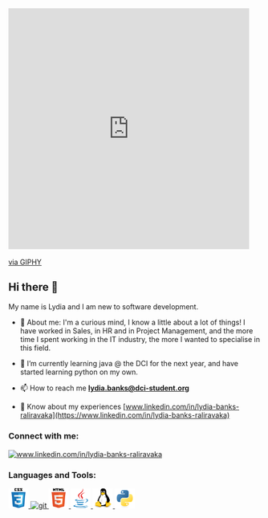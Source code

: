 <iframe src="https://giphy.com/embed/ZqOGQO6ZMSqUYDHj0T" width="480" height="480" frameBorder="0" class="giphy-embed" allowFullScreen></iframe><p><a href="https://giphy.com/gifs/bangcreativo-code-programmer-coder-ZqOGQO6ZMSqUYDHj0T">via GIPHY</a></p>

## Hi there 👋

My name is Lydia and I am new to software development.

- 🔭 About me: I'm a curious mind, I know a little about a lot of things! I have worked in Sales, in HR and in Project Management, and the more time I spent working in the IT industry, the more I wanted to specialise in this field.
- 🌱 I’m currently learning java @ the DCI for the next year, and have started learning python on my own.

- 📫 How to reach me **lydia.banks@dci-student.org**

- 📄 Know about my experiences [www.linkedin.com/in/lydia-banks-raliravaka](https://www.linkedin.com/in/lydia-banks-raliravaka)

<h3 align="left">Connect with me:</h3>
<p align="left">
<a href="https://linkedin.com/in/www.linkedin.com/in/lydia-banks-raliravaka" target="blank"><img align="center" src="https://raw.githubusercontent.com/rahuldkjain/github-profile-readme-generator/master/src/images/icons/Social/linked-in-alt.svg" alt="www.linkedin.com/in/lydia-banks-raliravaka" height="30" width="40" /></a>
</p>

<h3 align="left">Languages and Tools:</h3>
<p align="left"> <a href="https://www.w3schools.com/css/" target="_blank" rel="noreferrer"> <img src="https://raw.githubusercontent.com/devicons/devicon/master/icons/css3/css3-original-wordmark.svg" alt="css3" width="40" height="40"/> </a> <a href="https://git-scm.com/" target="_blank" rel="noreferrer"> <img src="https://www.vectorlogo.zone/logos/git-scm/git-scm-icon.svg" alt="git" width="40" height="40"/> </a> <a href="https://www.w3.org/html/" target="_blank" rel="noreferrer"> <img src="https://raw.githubusercontent.com/devicons/devicon/master/icons/html5/html5-original-wordmark.svg" alt="html5" width="40" height="40"/> </a> <a href="https://www.java.com" target="_blank" rel="noreferrer"> <img src="https://raw.githubusercontent.com/devicons/devicon/master/icons/java/java-original.svg" alt="java" width="40" height="40"/> </a> <a href="https://www.linux.org/" target="_blank" rel="noreferrer"> <img src="https://raw.githubusercontent.com/devicons/devicon/master/icons/linux/linux-original.svg" alt="linux" width="40" height="40"/> </a> <a href="https://www.python.org" target="_blank" rel="noreferrer"> <img src="https://raw.githubusercontent.com/devicons/devicon/master/icons/python/python-original.svg" alt="python" width="40" height="40"/> </a> </p>

<!--
**lydiarali/lydiarali** is a ✨ _special_ ✨ repository because its `README.md` (this file) appears on your GitHub profile.

Here are some ideas to get you started:

- 🔭 I’m currently working on ...
- 🌱 I’m currently learning ...
- 👯 I’m looking to collaborate on ...
- 🤔 I’m looking for help with ...
- 💬 Ask me about ...
- 📫 How to reach me: ...
- 😄 Pronouns: ...
- ⚡ Fun fact: ...
-->
